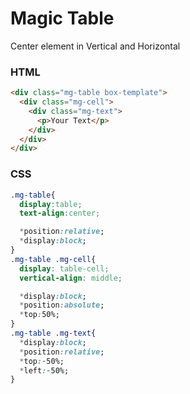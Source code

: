 Magic Table
===========

Center element in Vertical and Horizontal

### HTML
```html
<div class="mg-table box-template">
  <div class="mg-cell">
    <div class="mg-text">
      <p>Your Text</p>  
    </div>
  </div>
</div>
```

### CSS

```css
.mg-table{
  display:table;
  text-align:center;

  *position:relative;
  *display:block;
}
.mg-table .mg-cell{
  display: table-cell;
  vertical-align: middle;

  *display:block;
  *position:absolute;
  *top:50%;
}
.mg-table .mg-text{
  *display:block;
  *position:relative;
  *top:-50%;
  *left:-50%;
}
```